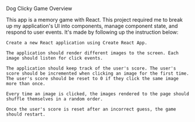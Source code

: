 Dog Clicky Game
Overview

This app is a memory game with React. This project required me to break up my application's UI into components, manage component state, and respond to user events. It's made by following up the instruction below:

    Create a new React application using Create React App.

    The application should render different images to the screen. Each image should listen for click events.

    The application should keep track of the user's score. The user's score should be incremented when clicking an image for the first time. The user's score should be reset to 0 if they click the same image more than once.

    Every time an image is clicked, the images rendered to the page should shuffle themselves in a random order.

    Once the user's score is reset after an incorrect guess, the game should restart.
